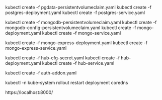 kubectl create -f pgdata-persistentvolumeclaim.yaml
kubectl create -f postgres-deployment.yaml
kubectl create -f postgres-service.yaml


kubectl create -f mongodb-persistentvolumeclaim.yaml
kubectl create -f mongodb-config-persistentvolumeclaim.yaml
kubectl create -f mongo-deployment.yaml
kubectl create -f mongo-service.yaml

kubectl create -f mongo-express-deployment.yaml
kubectl create -f mongo-express-service.yaml


kubectl create -f hub-cfg-secret.yaml
kubectl create -f hub-deployment.yaml
kubectl create -f hub-service.yaml

kubectl create -f auth-addon.yaml


kubectl -n kube-system rollout restart deployment coredns


https://localhost:8000/
